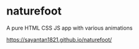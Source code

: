 # naturefoot
A pure HTML CSS JS app with various animations


https://sayantan1821.github.io/naturefoot/

